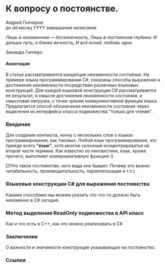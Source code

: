 # К вопросу о постоянстве.
*Андрей Гончаров*  
*дн dd месяц YYYY завершения написания*    

*Лишь в неизменном — бесконечность,*
*Лишь в постоянном глубина.*
*И дальше путь, и ближе вечность,*
*И всё ясней: любовь одна.*

*Зинаида Гиппиус*


#### Аннотация
В статье рассматривается концепция неизменности состояния. На примере языка программирования C#, показаны способы выражения и достижения неизменности посредствам различных языковых конструкций. Для каждой языковой конструкции C# рассматривается ее результат, в смысле достижения неизменности состояния, и смысловая нагрузка, с точки зрения коммуникотивной функции языка. Предлагается способ обозначения неизменности состояния через выделения из интерфейса класса подможества "только для чтения".    

### Введение
Для создания контекста, начну с нескольких слов о языках программирования, как таковых. Любой язык программирования, это прежде всего **"язык"**, хотя многие склонный концентрироватья на второй части термина. Как известно из лингвистики, язык, кроме прочего, выполняет коммуникативную функцию ()

[](Что такое постоянство, кого вида оно бывает. Почему это важно: читабильность, производительность, параллелизация и т.п.)
### Языковые конструкции C# для выражения постоянства
Какими способами мы можем указать что что-то должно быть неизменно в C# сегодня. 
### Метод выделения ReadOnly подможества в API класс
Как и что есть в C++, как это можно реализовать в C#
### Заключение
О важности и значимости конструкция указывающих на постоянство.
### Ссылки

